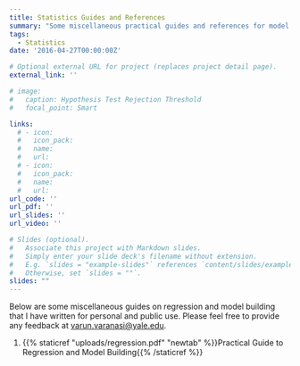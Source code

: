 ```yaml
---
title: Statistics Guides and References
summary: "Some miscellaneous practical guides and references for model building, data analysis, and machine learning"
tags:
  - Statistics
date: '2016-04-27T00:00:00Z'

# Optional external URL for project (replaces project detail page).
external_link: ''

# image:
#   caption: Hypothesis Test Rejection Threshold
#   focal_point: Smart

links:
  # - icon: 
  #   icon_pack: 
  #   name: 
  #   url: 
  # - icon: 
  #   icon_pack: 
  #   name: 
  #   url: 
url_code: ''
url_pdf: ''
url_slides: ''
url_video: ''

# Slides (optional).
#   Associate this project with Markdown slides.
#   Simply enter your slide deck's filename without extension.
#   E.g. `slides = "example-slides"` references `content/slides/example-slides.md`.
#   Otherwise, set `slides = ""`.
slides: ""
---
```


Below are some miscellaneous guides on regression and model building that I have written for personal and public use. Please feel free to provide any feedback at varun.varanasi@yale.edu. 

1. {{% staticref "uploads/regression.pdf" "newtab" %}}Practical Guide to Regression and Model Building{{% /staticref %}}

